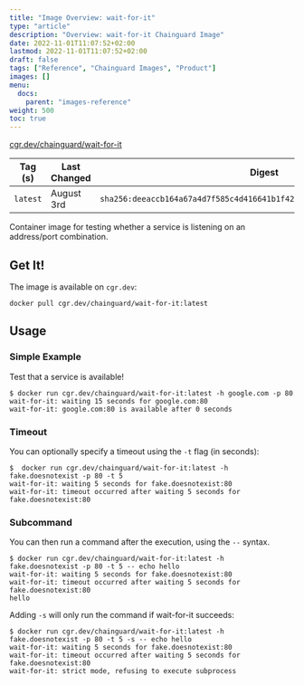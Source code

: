 ```yaml
---
title: "Image Overview: wait-for-it"
type: "article"
description: "Overview: wait-for-it Chainguard Image"
date: 2022-11-01T11:07:52+02:00
lastmod: 2022-11-01T11:07:52+02:00
draft: false
tags: ["Reference", "Chainguard Images", "Product"]
images: []
menu:
  docs:
    parent: "images-reference"
weight: 500
toc: true
---
```


[cgr.dev/chainguard/wait-for-it](https://github.com/chainguard-images/images/tree/main/images/wait-for-it)

| Tag (s)   | Last Changed | Digest                                                                    |
|-----------|--------------|---------------------------------------------------------------------------|
|  `latest` | August 3rd   | `sha256:deeaccb164a67a4d7f585c4d416641b1f422c029911a29d72beae28221f823df` |



Container image for testing whether a service is listening on an address/port combination.

## Get It!

The image is available on `cgr.dev`:

```
docker pull cgr.dev/chainguard/wait-for-it:latest
```

## Usage

### Simple Example

Test that a service is available!

```shell
$ docker run cgr.dev/chainguard/wait-for-it:latest -h google.com -p 80
wait-for-it: waiting 15 seconds for google.com:80
wait-for-it: google.com:80 is available after 0 seconds
```

### Timeout

You can optionally specify a timeout using the `-t` flag (in seconds):

```shell
$  docker run cgr.dev/chainguard/wait-for-it:latest -h fake.doesnotexist -p 80 -t 5
wait-for-it: waiting 5 seconds for fake.doesnotexist:80
wait-for-it: timeout occurred after waiting 5 seconds for fake.doesnotexist:80
```

### Subcommand

You can then run a command after the execution, using the `--` syntax.

```shell
$ docker run cgr.dev/chainguard/wait-for-it:latest -h fake.doesnotexist -p 80 -t 5 -- echo hello
wait-for-it: waiting 5 seconds for fake.doesnotexist:80
wait-for-it: timeout occurred after waiting 5 seconds for fake.doesnotexist:80
hello
```

Adding `-s` will only run the command if wait-for-it succeeds:

```shell
$ docker run cgr.dev/chainguard/wait-for-it:latest -h fake.doesnotexist -p 80 -t 5 -s -- echo hello
wait-for-it: waiting 5 seconds for fake.doesnotexist:80
wait-for-it: timeout occurred after waiting 5 seconds for fake.doesnotexist:80
wait-for-it: strict mode, refusing to execute subprocess
```


